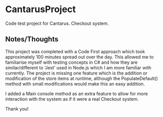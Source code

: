 # CantarusProject
 Code test project for Cantarus. Checkout system.

## Notes/Thoughts
This project was completed with a Code First approach which took approximately 100 minutes spread out over the day. This allowed me to familiarise myself with testing concepts in C# and how they are similar/different to 'Jest' used in Node.js which I am more familiar with currently. The project is missing one feature which is the addition or modification of the store items at runtime, although the PopulateDefault() method with small modifications would make this an easy addition.

I added a Main console method as an extra feature to allow for more interaction with the system as if it were a real Checkout system.

Thank you!
